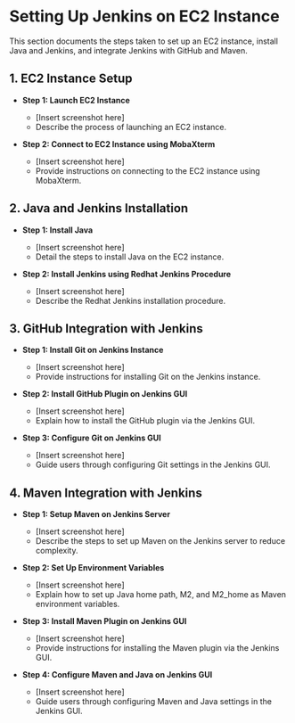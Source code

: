 
# Setting Up Jenkins on EC2 Instance

This section documents the steps taken to set up an EC2 instance, install Java and Jenkins, and integrate Jenkins with GitHub and Maven.

## 1. EC2 Instance Setup

- **Step 1: Launch EC2 Instance**
  - [Insert screenshot here]
  - Describe the process of launching an EC2 instance.

- **Step 2: Connect to EC2 Instance using MobaXterm**
  - [Insert screenshot here]
  - Provide instructions on connecting to the EC2 instance using MobaXterm.

## 2. Java and Jenkins Installation

- **Step 1: Install Java**
  - [Insert screenshot here]
  - Detail the steps to install Java on the EC2 instance.

- **Step 2: Install Jenkins using Redhat Jenkins Procedure**
  - [Insert screenshot here]
  - Describe the Redhat Jenkins installation procedure.

## 3. GitHub Integration with Jenkins

- **Step 1: Install Git on Jenkins Instance**
  - [Insert screenshot here]
  - Provide instructions for installing Git on the Jenkins instance.

- **Step 2: Install GitHub Plugin on Jenkins GUI**
  - [Insert screenshot here]
  - Explain how to install the GitHub plugin via the Jenkins GUI.

- **Step 3: Configure Git on Jenkins GUI**
  - [Insert screenshot here]
  - Guide users through configuring Git settings in the Jenkins GUI.

## 4. Maven Integration with Jenkins

- **Step 1: Setup Maven on Jenkins Server**
  - [Insert screenshot here]
  - Describe the steps to set up Maven on the Jenkins server to reduce complexity.

- **Step 2: Set Up Environment Variables**
  - [Insert screenshot here]
  - Explain how to set up Java home path, M2, and M2_home as Maven environment variables.

- **Step 3: Install Maven Plugin on Jenkins GUI**
  - [Insert screenshot here]
  - Provide instructions for installing the Maven plugin via the Jenkins GUI.

- **Step 4: Configure Maven and Java on Jenkins GUI**
  - [Insert screenshot here]
  - Guide users through configuring Maven and Java settings in the Jenkins GUI.
